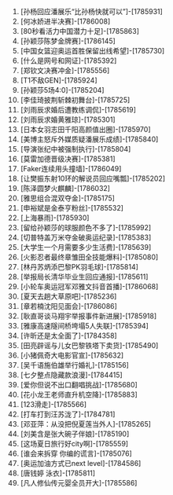 
1. [孙杨回应潘展乐“比孙杨快就可以”]-[1785931]
1. [何冰娇进半决赛]-[1786008]
1. [80秒看活力中国潜力十足]-[1785863]
1. [孙颖莎陈梦金牌赛]-[1786145]
1. [中国女篮迎奥运首胜保留出线希望]-[1785730]
1. [什么是网号和网证]-[1785392]
1. [郑钦文决赛冲金]-[1785556]
1. [T1不敌GEN]-[1785924]
1. [孙颖莎5场4:0]-[1785204]
1. [李佳琦披荆斩棘初舞台]-[1785725]
1. [刘雨辰求婚后遭教练调侃]-[1785619]
1. [刘雨辰求婚黄雅琼]-[1785301]
1. [日本女羽志田千阳高颜值出圈]-[1785970]
1. [美博主怒斥外媒质疑潘展乐成绩]-[1785840]
1. [导演张纪中被强制执行]-[1785804]
1. [莫雷加德晋级决赛]-[1785381]
1. [Faker连续用头撞墙]-[1786049]
1. [让樊振东射10环的解说员回应嘴瓢]-[1785202]
1. [陈泽圆梦火麒麟]-[1786032]
1. [雅思组合混双夺金]-[1785175]
1. [申裕斌是金泰亨粉丝]-[1785532]
1. [上海暴雨]-[1785930]
1. [留给孙颖莎的球服颜色不多了]-[1785992]
1. [切普特盖万米夺金破奥运纪录]-[1785383]
1. [大学生一个月需要多少生活费]-[1785639]
1. [火影忍者最终章雏田全技能爆料]-[1785080]
1. [林丹苏炳添巴黎PK羽毛球]-[1785814]
1. [举报局长清华毕业生回应通报]-[1785611]
1. [小轮车奥运冠军邓雅文抖音首播]-[1786068]
1. [夏天去趟大草原吧]-[1785236]
1. [章若楠沈阳见面会]-[1786086]
1. [耿直哥谈马翔宇举报事件新进展]-[1785918]
1. [雅康高速隧间桥垮塌5人失联]-[1785394]
1. [许昕还是太全面了]-[1784358]
1. [田亮辟谣与儿女巴黎铁塔下卖货]-[1785490]
1. [小猪佩奇大电影官宣]-[1785632]
1. [吴千语施伯雄举行婚礼]-[1785156]
1. [七夕整点隐藏款浪漫]-[1784415]
1. [爱你但说不出口翻唱挑战]-[1785680]
1. [花小龙王老师直升机空降]-[1785883]
1. [123滑走]-[1785566]
1. [打车打到汪苏泷了]-[1784781]
1. [邓亚萍：从没把倪夏莲当外人]-[1785265]
1. [刘美含是张大碗子伴娘]-[1785190]
1. [这场夏日旅行好city啊]-[1785559]
1. [谁会来拆穿 你编的谎言]-[1785076]
1. [奥运加油方式已next level]-[1784586]
1. [唐钱婷 泳衣]-[1785811]
1. [凡人修仙传元婴全员开大]-[1785586]